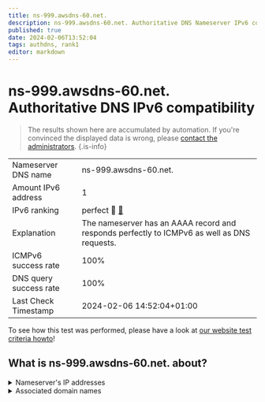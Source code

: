 ```yaml
---
title: ns-999.awsdns-60.net.
description: ns-999.awsdns-60.net. Authoritative DNS Nameserver IPv6 compatibility
published: true
date: 2024-02-06T13:52:04
tags: authdns, rank1
editor: markdown
---
```


# ns-999.awsdns-60.net. Authoritative DNS IPv6 compatibility

> The results shown here are accumulated by automation. If you're convinced the displayed data is wrong, please [contact the administrators](/howto/chat). 
{.is-info}




|   |   |
| - | - |
| Nameserver DNS name | ns-999.awsdns-60.net.
| Amount IPv6 address | 1
| IPv6 ranking | perfect :1st_place_medal: [🔗](/howto/ranking) |
| Explanation | The nameserver has an AAAA record and responds perfectly to ICMPv6 as well as DNS requests. |
| ICMPv6 success rate | 100%|
| DNS query success rate | 100% |
| Last Check Timestamp | 2024-02-06 14:52:04+01:00 |

To see how this test was performed, please have a look at [our website test criteria howto](/howto/testcriteria/authdns)!


## What is ns-999.awsdns-60.net. about?




<details>
<summary>Nameserver's IP addresses</summary>

2600:9000:5303:e700::1

</details>



<details>
<summary>Associated domain names</summary>

www.gsk.com

</details>
